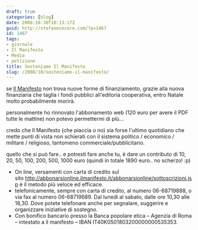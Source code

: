 ```yaml
---
draft: true
categories: [blog]
date: 2008-10-30T10:13:17Z
guid: http://stefanocecere.com/?p=1467
id: 1467
tags:
- giornale
- Il Manifesto
- Media
- petizione
title: Sosteniamo Il Manifesto
slug: /2008/10/sosteniamo-il-manifesto/
---
```


se [Il Manifesto](http://www.ilmanifesto.it) non trova nuove forme di finanziamento, grazie alla nuova finanziaria che taglia i fondi pubblici all'editoria cooperativa, entro Natale molto probabilmente morirà.

personalmente ho rinnovato l'abbonamento web (120 euro per avere il PDF tutte le mattine) non potevo permettermi di più…

credo che Il Manifesto (che piaccia o no) sia forse l'ultimo quotidiano che mette punti di vista non schierati con il sistema politico / economico / militare / religioso, tantomeno commerciale/pubblicitario.

quello che si può fare.. e potresti fare anche tu, è dare un contributo di 10, 20, 50, 100, 200, 500, 1000 euro (quindi in totale 1890 euro.. no scherzo! :p)

- On line, versamenti con carta di credito sul sito <http://abbonarsionline.ilmanifesto.it/abbonarsionline/sottoscrizioni.jsp> è il metodo più veloce ed efficace.
- telefonicamente, sempre con carta di credito, al numero 06-68719888, o via fax al numero 06-68719689. Dal lunedì al sabato, dalle ore 10,30 alle 18,30. Dove potete telefonare anche per segnalare, suggerire e organizzare iniziative di sostegno.
- Con bonifico bancario presso la Banca popolare etica – Agenzia di Roma – intestato a il manifesto – IBAN IT40K0501803200000000535353.

 